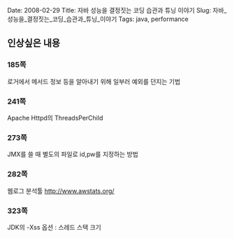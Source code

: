 Date: 2008-02-29
Title: 자바 성능을 결정짓는 코딩 습관과 튜닝 이야기
Slug: 자바_성능을_결정짓는_코딩_습관과_튜닝_이야기
Tags: java, performance

## 인상싶은 내용
### 185쪽
로거에서 메서드 정보 등을 알아내기 위해 일부러 예외를 던지는 기법

### 241쪽
Apache Httpd의 ThreadsPerChild

### 273쪽
JMX를 쓸 때 별도의 파일로 id,pw를 지정하는 방법

### 282쪽
웹로그 분석툴 http://www.awstats.org/

### 323쪽
JDK의 -Xss 옵션 :  스레드 스택 크기 

